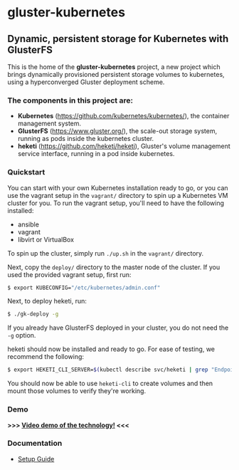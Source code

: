 # gluster-kubernetes

## Dynamic, persistent storage for Kubernetes with GlusterFS

This is the home of the **gluster-kubernetes** project,
a new project which brings dynamically provisioned persistent
storage volumes to kubernetes, using a hyperconverged Gluster
deployment scheme.

### The components in this project are:

* **Kubernetes** (https://github.com/kubernetes/kubernetes/), the container management system.
* **GlusterFS** (https://www.gluster.org/), the scale-out storage system, running as pods inside the kubernetes cluster.
* **heketi** (https://github.com/heketi/heketi), Gluster's volume management service interface, running in a pod inside kubernetes.

### Quickstart

You can start with your own Kubernetes installation ready to go, or you can
use the vagrant setup in the `vagrant/` directory to spin up a Kubernetes
VM cluster for you. To run the vagrant setup, you'll need to have the
following installed:

 * ansible
 * vagrant
 * libvirt or VirtualBox

To spin up the cluster, simply run `./up.sh` in the `vagrant/` directory.

Next, copy the `deploy/` directory to the master node of the cluster. If you
used the provided vagrant setup, first run:

```bash
$ export KUBECONFIG="/etc/kubernetes/admin.conf"
```

Next, to deploy heketi, run:

```bash
$ ./gk-deploy -g
```

If you already have GlusterFS deployed in your cluster, you do not need the
`-g` option.

heketi should now be installed and ready to go. For ease of testing, we
recommend the following:

```bash
$ export HEKETI_CLI_SERVER=$(kubectl describe svc/heketi | grep "Endpoints:" | awk '{print "http://"$2}')
```

You should now be able to use `heketi-cli` to create volumes and then mount
those volumes to verify they're working.

### Demo

**>>> [Video demo of the technology!](https://drive.google.com/file/d/0B667S2caJiy7QVpzVVFNQVdyaVE/view?usp=sharing) <<<**


### Documentation

* [Setup Guide](./docs/setup-guide.md)
